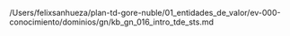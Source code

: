 /Users/felixsanhueza/plan-td-gore-nuble/01_entidades_de_valor/ev-000-conocimiento/dominios/gn/kb_gn_016_intro_tde_sts.md